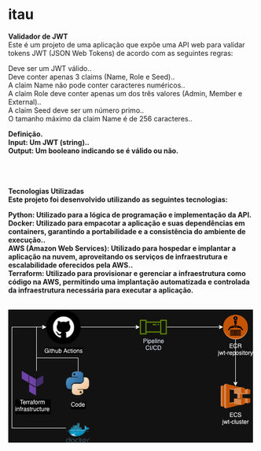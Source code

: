 # itau

<b>Validador de JWT</b><br>
Este é um projeto de uma aplicação que expõe uma API web para validar tokens JWT (JSON Web Tokens) de acordo com as seguintes regras:

Deve ser um JWT válido..<br>
Deve conter apenas 3 claims (Name, Role e Seed)..<br>
A claim Name não pode conter caracteres numéricos..<br>
A claim Role deve conter apenas um dos três valores (Admin, Member e External)..<br>
A claim Seed deve ser um número primo..<br>
O tamanho máximo da claim Name é de 256 caracteres..<br>

<b>Definição<b>.<br>
Input: Um JWT (string)..<br>
Output: Um booleano indicando se é válido ou não.
<br>
</br>
<br>
</br>

<b>Tecnologias Utilizadas</b><br>
Este projeto foi desenvolvido utilizando as seguintes tecnologias:

Python: Utilizado para a lógica de programação e implementação da API.<br>
Docker: Utilizado para empacotar a aplicação e suas dependências em containers, garantindo a portabilidade e a consistência do ambiente de execução..<br>
AWS (Amazon Web Services): Utilizado para hospedar e implantar a aplicação na nuvem, aproveitando os serviços de infraestrutura e escalabilidade oferecidos pela AWS..<br>
Terraform: Utilizado para provisionar e gerenciar a infraestrutura como código na AWS, permitindo uma implantação automatizada e controlada da infraestrutura necessária para executar a aplicação.<br><br>

![Arquitetura](img/arquitetura.png)